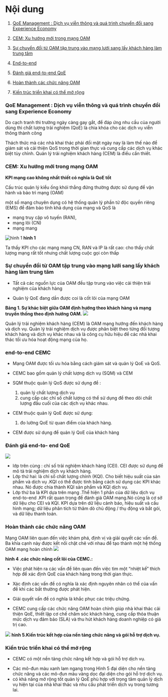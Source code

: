# Nội dung
1. [QoE Management : Dịch vụ viễn thông và quá trình chuyển đổi sang Experience Economy](#qoe-management--dịch-vụ-viễn-thông-và-quá-trình-chuyển-đổi-sang-experience-economy)

2. [CEM: Xu hướng mới trong mạng OAM](#cem-xu-hướng-mới-trong-mạng-oam)

3. [Sự chuyển đổi từ OAM tập trung vào mạng lưới sang lấy khách hàng làm trung tâm](#sự-chuyển-đổi-từ-oam-tập-trung-vào-mạng-lưới-sang-lấy-khách-hàng-làm-trung-tâm)

4. [End-to-end ](#end-to-end-cemc)

5. [Đánh giá end-to-end QoE ](#%C4%91%C3%A1nh-gi%C3%A1-end-to--end-qoe)

6. [Hoàn thành các chức năng OAM](#hoàn-thành-các-chức-năng-oam)

7. [Kiến trúc triển khai có thể mở rộng](#kiến-trúc-triển-khai-có-thể-mở-rộng)


### QoE Management : Dịch vụ viễn thông và quá trình chuyển đổi sang Experience Economy

Do cạch tranh thì trường ngày càng gay gắt, để đáp ứng nhu cầu của người dùng thì  chất lượng trải nghiệm (QoE)  là chìa khóa cho các dịch vụ viễn thông thành công

Thách thức mà các nhà khai thác phải đối mặt ngày nay là làm thế nào để giám sát và cải thiện QoS trong thời gian thực và cung cấp các dịch vụ khác biệt tùy chỉnh. Quản lý trải nghiệm khách hàng (CEM) là điều cần thiết.

### CEM: Xu hướng mới trong mạng OAM


**KPI mạng cao không nhất thiết có nghĩa là QoE tốt**

Cấu trúc quản lý kiểu ống khói thẳng đứng thường được sử dụng để vận hành và bảo trì mạng (OAM)

một số mạng chuyên dụng  có hệ thống quản lý phần tử độc quyền riêng (EMS) để đảm bảo tính khả dụng của mạng và QoS là 

   *  mạng truy cập vô tuyến (RAN),
   *  mạng lõi (CN)
   *  mạng mang

  ![hình 1](https://res-www.zte.com.cn/mediares/magazine/publication/tech_en/article/201203/307247/W020120521638501459265.jpg?la=en)     **hình 1**
  
  Ta thấy KPI cho các mạng mang CN, RAN và IP là rất cao:
  cho thấy chất lượng mạng rất tốt nhưng chất lượng cuộc gọi còn thấp
  
### Sự chuyển đổi từ OAM tập trung vào mạng lưới sang lấy khách hàng làm trung tâm
  
  - Tất cả các nguồn lực của OAM đều tập trung vào việc cải thiện trải nghiệm của khách hàng
   
   - Quản lý QoE đang dần được coi là cốt lõi của mạng OAM
   
**Bảng 1. Sự khác biệt giữa OAM định hướng theo khách hàng và mạng truyền thống theo định hướng OAM.**
![](https://res-www.zte.com.cn/mediares/magazine/publication/tech_en/article/201203/307247/W020120521638503003326.jpg?la=en)

Quản lý trải nghiệm khách hàng (CEM) là OAM mạng hướng đến khách hàng và dịch vụ. Quản lý trải nghiệm dịch vụ được phân biệt theo từng đối tượng khách hàng và dịch vụ khác nhau và là công cụ hữu hiệu để các nhà khai thác tối ưu hóa hoạt động mạng của họ.

### end-to-end CEMC 

+ Mạng OAM được tối ưu hóa bằng cách giám sát và quản lý QoE và QoS.

 + CEMC bao gồm quản lý chất lượng dịch vụ (SQM) và CEM

+ SQM thuộc quản lý QoS được sử dụng để :
     1. quản lý chất lượng dịch vụ
     2. cung cấp các chỉ số chất lượng có thể  sử dụng để theo dõi chất lượng đầu cuối của các dịch vụ khác nhau.
     
+ CEM thuộc quản lý QoE được sử dụng:
    1. đo lường QoE từ quan điểm của khách hàng.    
+  CEM được sử dụng để quản lý QoE của khách hàng

### Đánh giá end-to- end QoE 

![](https://res-www.zte.com.cn/mediares/magazine/publication/tech_en/article/201203/307247/W020120521638503088839.jpg?la=en)

+ lớp trên cùng : chỉ số trải nghiệm khách hàng (CEI).
 CEI được sử dụng để mô tả trải nghiệm dịch vụ khách hàng.
+ Lớp thứ hai: là chỉ số chất lượng chính (KQI). Cho biết hiệu suất của sản phẩm và dịch vụ .KQI có thể được tính bằng cách sử dụng các KPI khác nhau. Nó được chia thành KQI sản phẩm và KQI dịch vụ. 
+ Lớp thứ ba là KPI dựa trên mạng .Thể hiện 1 phần của dữ liệu dịch vụ  end-to-end .KPI rất quan trọng để đánh giá OAM mạng.Nó cũng là cơ sở dữ liệu cho CEI và KQI. KPI dựa trên dữ liệu cảnh báo, hiệu suất và cấu hình mạng; dữ liệu phân tích từ thăm dò chủ động / thụ động và bắt gói, và dữ liệu thanh toán.

### Hoàn thành các chức năng OAM

Mạng OAM liên quan đến việc khám phá, định vị và giải quyết các vấn đề. Ba khía cạnh này được kết nối chặt chẽ với nhau để tạo thành một hệ thống OAM mạng hoàn chỉnh
![](https://res-www.zte.com.cn/mediares/magazine/publication/tech_en/article/201203/307247/W020120521638503357522.jpg?la=en)

**hình 4 .các chức năng cốt lõi của CEMC.:**

* Việc phát hiện ra các vấn đề liên quan đến việc tìm một “nhiệt kế” thích hợp để xác định QoE của khách hàng trong thời gian thực.

* Xác định các vấn đề có nghĩa là xác định nguyên nhân có thể của vấn đề khi các bất thường được phát hiện.

* Giải quyết vấn đề có nghĩa là khắc phục các triệu chứng.

* CEMC cung cấp các chức năng OAM hoàn chỉnh giúp nhà khai thác cải thiện QoE, thiết lập cơ chế chăm sóc khách hàng, cung cấp thỏa thuận mức dịch vụ đảm bảo (SLA) và thu hút khách hàng doanh nghiệp có giá trị cao.

![](https://res-www.zte.com.cn/mediares/magazine/publication/tech_en/article/201203/307247/W020120521638503531906.jpg?la=en) 
**hình 5.Kiến trúc kết hợp của nền tảng chức năng và gói hỗ trợ dịch vụ.**

### Kiến trúc triển khai có thể mở rộng
* CEMC có một nền tảng chức năng kết hợp và gói hỗ trợ dịch vụ.

+ Các mô-đun màu xanh lam ngang trong Hình 5 đại diện cho nền tảng chức năng và các mô-đun màu vàng dọc đại diện cho gói hỗ trợ dịch vụ. 
+ có khả năng mở rộng tốt quản lý QoE phù hợp với trọng tâm quản lý dịch vụ hiện tại của nhà khai thác và nhu cầu phát triển dịch vụ trong tương lai.






   
   
 
